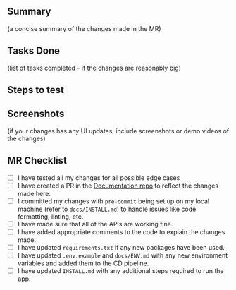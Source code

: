 ## Summary
(a concise summary of the changes made in the MR)



## Tasks Done
(list of tasks completed - if the changes are reasonably big)



## Steps to test



## Screenshots
(if your changes has any UI updates, include screenshots or demo videos of the changes)



## MR Checklist
- [ ] I have tested all my changes for all possible edge cases
- [ ] I have created a PR in the [Documentation repo](https://github.com/dalmia/sensai-docs) to reflect the changes made here.
- [ ] I committed my changes with `pre-commit` being set up on my local machine (refer to `docs/INSTALL.md`) to handle issues like code formatting, linting, etc.
- [ ] I have made sure that all of the APIs are working fine.
- [ ] I have added appropriate comments to the code to explain the changes made.
- [ ] I have updated `requirements.txt` if any new packages have been used.
- [ ] I have updated `.env.example` and `docs/ENV.md` with any new environment variables and added them to the CD pipeline.
- [ ] I have updated `INSTALL.md` with any additional steps required to run the app.
